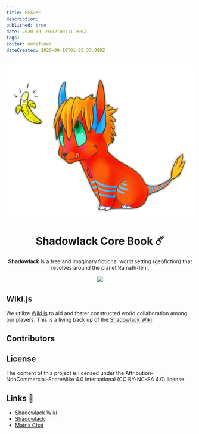 ```yaml
---
title: README
description: 
published: true
date: 2020-09-19T02:00:11.906Z
tags: 
editor: undefined
dateCreated: 2020-09-19T01:03:37.088Z
---
```


<p align="center"><img src="./images/supplemental/bunglebearz-cayson.png" alt="Image of the character Cayson Lapices by bunglebearz."></p>
<h1 align="center">Shadowlack Core Book ☄️</h1>
<p align="center"><b>Shadowlack</b> is a free and imaginary fictional world setting (geofiction) that revolves around the planet Ramath-lehi.</p>
<p align="center"><a href="https://matrix.to/#/#general:matrix.shadowlack.com"><img src="https://img.shields.io/matrix/general:shadowlack.com.svg?server_fqdn=matrix.shadowlack.com"></a></p>

## Wiki.js

We utilize [Wiki.js](https://wiki.js.org/) to aid and foster constructed world collaboration among our players. This is a living back up of the [Shadowlack Wiki](http://wiki.shadowlack.com).

## Contributors


## License

The content of this project is licensed under the Attribution-NonCommercial-ShareAlike 4.0 International (CC BY-NC-SA 4.0) license.

## Links 🔗

- [Shadowlack Wiki](https://wiki.shadowlack.com)
- [Shadowlack](https://shadowlack.com)
- [Matrix Chat](http://chat.shadowlack.com)